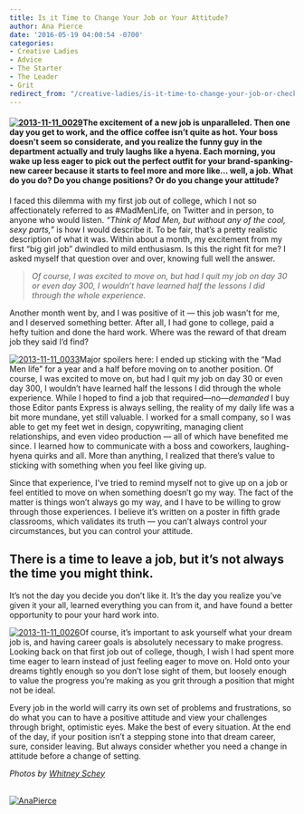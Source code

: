 ```yaml
---
title: Is it Time to Change Your Job or Your Attitude?
author: Ana Pierce
date: '2016-05-19 04:00:54 -0700'
categories:
- Creative Ladies
- Advice
- The Starter
- The Leader
- Grit
redirect_from: "/creative-ladies/is-it-time-to-change-your-job-or-check-your-attitude/"
---
```


#### [![2013-11-11_0029](https://yellow-blog-images.imgix.net/2016/05/2013-11-11_0029.jpg)](https://yellow-blog-images.imgix.net/2016/05/2013-11-11_0029.jpg)The excitement of a new job is unparalleled. Then one day you get to work, and the office coffee isn’t quite as hot. Your boss doesn’t seem so considerate, and you realize the funny guy in the department actually and truly laughs like a hyena. Each morning, you wake up less eager to pick out the perfect outfit for your brand-spanking-new career because it starts to feel more and more like… well, a job. What do you do? Do you change positions? Or do you change your attitude?

I faced this dilemma with my first job out of college, which I not so affectionately referred to as #MadMenLife, on Twitter and in person, to anyone who would listen. _“Think of Mad Men, but without any of the cool, sexy parts,”_ is how I would describe it. To be fair, that’s a pretty realistic description of what it was. Within about a month, my excitement from my first “big girl job” dwindled to mild enthusiasm. Is this the right fit for me? I asked myself that question over and over, knowing full well the answer.

> _Of course, I was excited to move on, but had I quit my job on day 30 or even day 300, I wouldn’t have learned half the lessons I did through the whole experience._

Another month went by, and I was positive of it — this job wasn’t for me, and I deserved something better. After all, I had gone to college, paid a hefty tuition and done the hard work. Where was the reward of that dream job they said I’d find?

[![2013-11-11_0033](https://yellow-blog-images.imgix.net/2016/05/2013-11-11_0033.jpg)](https://yellow-blog-images.imgix.net/2016/05/2013-11-11_0033.jpg)Major spoilers here: I ended up sticking with the “Mad Men life” for a year and a half before moving on to another position. Of course, I was excited to move on, but had I quit my job on day 30 or even day 300, I wouldn’t have learned half the lessons I did through the whole experience. While I hoped to find a job that required—no—_demanded_ I buy those Editor pants Express is always selling, the reality of my daily life was a bit more mundane, yet still valuable. I worked for a small company, so I was able to get my feet wet in design, copywriting, managing client relationships, and even video production — all of which have benefited me since. I learned how to communicate with a boss and coworkers, laughing-hyena quirks and all. More than anything, I realized that there’s value to sticking with something when you feel like giving up.

Since that experience, I’ve tried to remind myself not to give up on a job or feel entitled to move on when something doesn’t go my way. The fact of the matter is things won’t always go my way, and I have to be willing to grow through those experiences. I believe it’s written on a poster in fifth grade classrooms, which validates its truth — you can’t always control your circumstances, but you can control your attitude.

## There is a time to leave a job, but it’s not always the time you might think.

It’s not the day you decide you don’t like it. It’s the day you realize you’ve given it your all, learned everything you can from it, and have found a better opportunity to pour your hard work into.

[![2013-11-11_0026](https://yellow-blog-images.imgix.net/2016/05/2013-11-11_0026.jpg)](https://yellow-blog-images.imgix.net/2016/05/2013-11-11_0026.jpg)Of course, it’s important to ask yourself what your dream job is, and having career goals is absolutely necessary to make progress. Looking back on that first job out of college, though, I wish I had spent more time eager to learn instead of just feeling eager to move on. Hold onto your dreams tightly enough so you don’t lose sight of them, but loosely enough to value the progress you’re making as you grit through a position that might not be ideal.

Every job in the world will carry its own set of problems and frustrations, so do what you can to have a positive attitude and view your challenges through bright, optimistic eyes. Make the best of every situation. At the end of the day, if your position isn’t a stepping stone into that dream career, sure, consider leaving. But always consider whether you need a change in attitude before a change of setting.

_Photos by [Whitney Schey](http://whitneydarling.com/)_

[  
](http://www.shelearnsthings.com/)[![AnaPierce](https://yellow-blog-images.imgix.net/2016/05/AnaPierce.jpg)](http://www.shelearnsthings.com/)[  
](http://www.shelearnsthings.com/)
